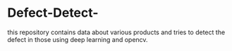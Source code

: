 # Defect-Detect-
this repository contains data about various products and tries to detect the defect in those using deep learning and opencv.

